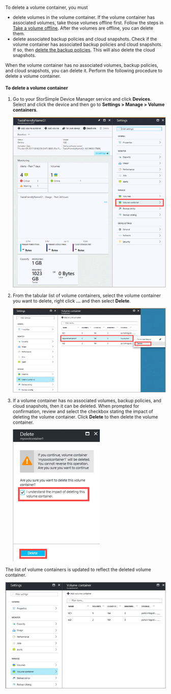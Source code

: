 <!--author=alkohli last changed: 05/08/18-->

To delete a volume container, you must
 - delete volumes in the volume container. If the volume container has associated volumes, take those volumes offline first. Follow the steps in [Take a volume offline](../articles/storsimple/storsimple-8000-manage-volumes-u2.md#take-a-volume-offline). After the volumes are offline, you can delete them. 
 - delete associated backup policies and cloud snapshots. Check if the volume container has associated backup policies and cloud snapshots. If so, then [delete the backup policies](../articles/storsimple-8000-manage-backup-policies-u2.md#delete-a-backup-policy). This will also delete the cloud snapshots. 
 
When the volume container has no associated volumes, backup policies, and cloud snapshots, you can delete it. Perform the following procedure to delete a volume container.

#### To delete a volume container
1. Go to your StorSimple Device Manager service and click **Devices**. Select and click the device and then go to **Settings > Manage > Volume containers**.

    ![Volume containers blade](./media/storsimple-8000-create-volume-container/createvolumecontainer2.png)

2. From the tabular list of volume containers, select the volume container you want to delete, right click **...** and then select **Delete**.

    ![Delete volume container](./media/storsimple-8000-delete-volume-container/deletevolumecontainer1.png)

3. If a volume container has no associated volumes, backup policies, and cloud snapshots, then it can be deleted. When prompted for confirmation, review and select the checkbox stating the impact of deleting the volume container. Click **Delete** to then delete the volume container.

    ![Confirm deletion](./media/storsimple-8000-delete-volume-container/deletevolumecontainer2.png)

The list of volume containers is updated to reflect the deleted volume container.

![](./media/storsimple-8000-delete-volume-container/deletevolumecontainer5.png)


